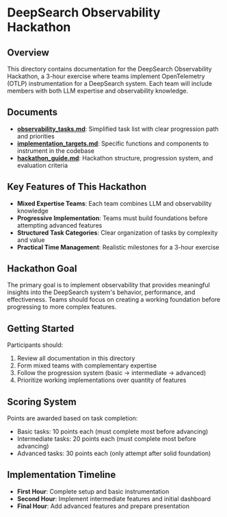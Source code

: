 # DeepSearch Observability Hackathon

## Overview

This directory contains documentation for the DeepSearch Observability Hackathon, a 3-hour exercise where teams implement OpenTelemetry (OTLP) instrumentation for a DeepSearch system. Each team will include members with both LLM expertise and observability knowledge.

## Documents

- **[observability_tasks.md](observability_tasks.md)**: Simplified task list with clear progression path and priorities
- **[implementation_targets.md](implementation_targets.md)**: Specific functions and components to instrument in the codebase
- **[hackathon_guide.md](hackathon_guide.md)**: Hackathon structure, progression system, and evaluation criteria

## Key Features of This Hackathon

- **Mixed Expertise Teams**: Each team combines LLM and observability knowledge
- **Progressive Implementation**: Teams must build foundations before attempting advanced features
- **Structured Task Categories**: Clear organization of tasks by complexity and value
- **Practical Time Management**: Realistic milestones for a 3-hour exercise

## Hackathon Goal

The primary goal is to implement observability that provides meaningful insights into the DeepSearch system's behavior, performance, and effectiveness. Teams should focus on creating a working foundation before progressing to more complex features.

## Getting Started

Participants should:

1. Review all documentation in this directory
2. Form mixed teams with complementary expertise
3. Follow the progression system (basic → intermediate → advanced)
4. Prioritize working implementations over quantity of features

## Scoring System

Points are awarded based on task completion:
- Basic tasks: 10 points each (must complete most before advancing)
- Intermediate tasks: 20 points each (must complete most before advancing)
- Advanced tasks: 30 points each (only attempt after solid foundation)

## Implementation Timeline

- **First Hour**: Complete setup and basic instrumentation
- **Second Hour**: Implement intermediate features and initial dashboard
- **Final Hour**: Add advanced features and prepare presentation 